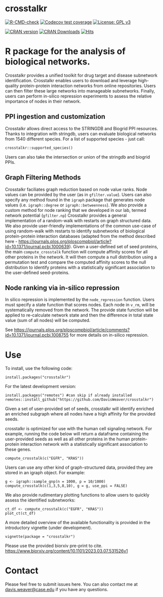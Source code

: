 # crosstalkr

<!-- badges: start -->
[![R-CMD-check](https://github.com/DavisWeaver/crosstalkr/workflows/R-CMD-check/badge.svg)](https://github.com/DavisWeaver/crosstalkr/actions)
[![Codecov test coverage](https://codecov.io/gh/DavisWeaver/crosstalkr/branch/main/graph/badge.svg)](https://app.codecov.io/gh/DavisWeaver/crosstalkr?branch=main)
[![License: GPL v3](https://img.shields.io/badge/License-GPL%20v3-blue.svg)](https://www.gnu.org/licenses/gpl-3.0)

[![CRAN version](http://www.r-pkg.org/badges/version/crosstalkr)](https://CRAN.R-project.org/package=crosstalkr)
[![CRAN Downloads](http://cranlogs.r-pkg.org/badges/grand-total/crosstalkr)](https://CRAN.R-project.org/package=crosstalkr)
[![Hits](https://hits.seeyoufarm.com/api/count/incr/badge.svg?url=https%3A%2F%2Fgithub.com%2FDavisWeaver%2Fcrosstalkr&count_bg=%2379C83D&title_bg=%23555555&icon=&icon_color=%23E7E7E7&title=hits&edge_flat=false)](https://hits.seeyoufarm.com)
<!-- badges: end -->

# R package for the analysis of biological networks. 

Crosstalkr provides a unified toolkit for drug target and disease subnetwork identification. Crosstalkr enables users to download and leverage high-quality protein-protein interaction networks from online repositories. 
Users can then filter these large networks into manageable subnetworks. 
Finally, users can perform in-silico repression experiments to assess the relative importance of nodes in their network.

## PPI ingestion and customization

Crosstalkr allows direct access to the STRINGDB and Biogrid PPI resources. Thanks to integration with stringdb, users can evaluate biological networks from 1540 different species. For a list of supported species - just call:

```
crosstalkr::supported_species()
```

Users can also take the intersection or union of the stringdb and biogrid PPIs. 

## Graph Filtering Methods

Crosstalkr faciliates graph reduction based on node value ranks. 
Node values can be provided by the user (as in `gfilter.value`).
Users can also specify any method found in the `igraph` package that generates node values (i.e. `igraph::degree` or `igraph::betweenness`).
We also provide a custom method for node ranking that we developed in our lab, termed network potential (`gfilter.np`)
Crosstalkr provides a general implementation of a random-walk with restarts on graph structured data. 
We also provide user-friendly implementations of the common use-case of using random-walk with restarts to identify subnetworks of biological protein-protein interaction databases (adapted from the method described here - https://journals.plos.org/ploscompbiol/article?id=10.1371/journal.pcbi.1000639). 
Given a user-defined set of seed proteins, the main `compute_crosstalk` function will compute affinity scores for all other proteins in the network. 
It will then compute a null distribution using a permutation test and compare the computed affinity scores to the null distribution to identify proteins with a statistically significant association to the user-defined seed-proteins.

## Node ranking via in-silico repression

In silico repression is implemented by the `node_repression` function. 
Users must specify a state function that scores nodes. Each node in `v_rm`, will be systematically removed from the network. 
The provide state function will be applied to re-calculate network state and then the difference in total state value (sum of all nodes) will be computed. 

See https://journals.plos.org/ploscompbiol/article/comments?id=10.1371/journal.pcbi.1008755 for more details on in-silico repression. 

# Use

To install, use the following code: 

```
install.packages("crosstalkr")

```

For the latest development version:
```
install.packages("remotes") #can skip if already installed 
remotes::install_github("https://github.com/DavisWeaver/crosstalkr")
```

Given a set of user-provided set of seeds, crosstalkr will identify enriched an enriched subgraph where all nodes have a high affinity for the provided seeds. 

crosstalkr is optimized for use with the human cell signaling network. For example, running the code below will return a dataframe containing the user-provided seeds as well as all other proteins in the human protein-protein interaction network with a statistically significant association to these genes.

```
compute_crosstalk(c("EGFR", "KRAS"))
```

Users can use any other kind of graph-structured data, provided they are stored in an igraph object. For example:


```
g <- igraph::sample_gnp(n = 1000, p = 10/1000)
compute_crosstalk(c(1,3,5,8,10), g = g, use_ppi = FALSE)
```

We also provide rudimentary plotting functions to allow users to quickly assess the identified subnetworks: 

```
ct_df <- compute_crosstalk(c("EGFR", "KRAS"))
plot_ct(ct_df)
```

A more detailed overview of the available functionality is provided in the introductory vignette (under development). 

```
vignette(package = "crosstalkr")
```

Please use the provided biorxiv pre-print to cite. https://www.biorxiv.org/content/10.1101/2023.03.07.531526v1

# Contact

Please feel free to submit issues here. You can also contact me at davis.weaver@case.edu if you have any questions. 


